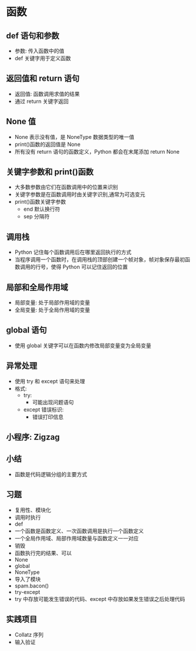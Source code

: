 # 函数

## def 语句和参数

- 参数: 传入函数中的值
- def 关键字用于定义函数

## 返回值和 return 语句

- 返回值: 函数调用求值的结果
- 通过 return 关键字返回

## None 值

- None 表示没有值，是 NoneType 数据类型的唯一值
- print()函数的返回值是 None
- 所有没有 return 语句的函数定义，Python 都会在末尾添加 return None

## 关键字参数和 print()函数

- 大多数参数由它们在函数调用中的位置来识别
- 关键字参数是在函数调用时由关键字识别,通常为可选变元
- print()函数关键字参数
  - end 默认换行符
  - sep 分隔符

## 调用栈

- Python 记住每个函数调用后在哪里返回执行的方式
- 当程序调用一个函数时，在调用栈的顶部创建一个帧对象，帧对象保存最初函数调用的行号，使得 Python 可以记住返回的位置

## 局部和全局作用域

- 局部变量: 处于局部作用域的变量
- 全局变量: 处于全局作用域的变量

## global 语句

- 使用 global 关键字可以在函数内修改局部变量变为全局变量

## 异常处理

- 使用 try 和 except 语句来处理
- 格式:
  - try:
    - 可能出现问题语句
  - except 错误标识:
    - 错误打印信息

## 小程序: Zigzag

## 小结

- 函数是代码逻辑分组的主要方式

## 习题

- 复用性、模块化
- 调用时执行
- def
- 一个函数是函数定义、一次函数调用是执行一个函数定义
- 一个全局作用域、局部作用域数量与函数定义一一对应
- 销毁
- 函数执行完的结果、可以
- None
- global
- NoneType
- 导入了模块
- spam.bacon()
- try-except
- try 中存放可能发生错误的代码、except 中存放如果发生错误之后处理代码

## 实践项目

- Collatz 序列
- 输入验证
